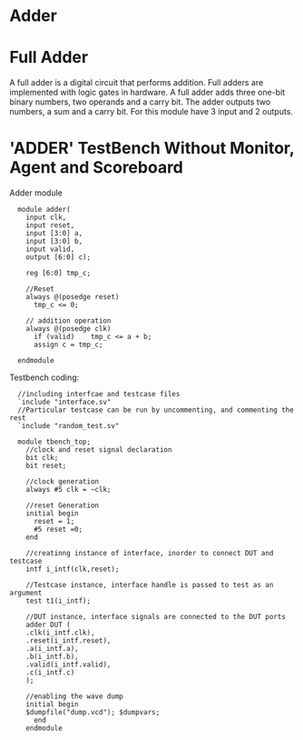 # Adder

# Full Adder

A full adder is a digital circuit that performs addition. Full adders are implemented with logic gates in hardware. A full adder adds three one-bit binary numbers, two operands and a carry bit. The adder outputs two numbers, a sum and a carry bit. For this module have 3 input and 2 outputs.

# 'ADDER' TestBench Without Monitor, Agent and Scoreboard 

Adder module

      module adder(
        input clk,
        input reset,
        input [3:0] a,
        input [3:0] b,
        input valid,
        output [6:0] c); 
  
        reg [6:0] tmp_c;
  
        //Reset 
        always @(posedge reset) 
          tmp_c <= 0;
   
        // addition operation
        always @(posedge clk) 
          if (valid)    tmp_c <= a + b;
          assign c = tmp_c;

      endmodule

Testbench coding:

      //including interfcae and testcase files
      `include "interface.sv"
      //Particular testcase can be run by uncommenting, and commenting the rest
      `include "random_test.sv"

      module tbench_top;
        //clock and reset signal declaration
        bit clk;
        bit reset;
  
        //clock generation
        always #5 clk = ~clk;
  
        //reset Generation
        initial begin
          reset = 1;
          #5 reset =0;
        end
  
        //creatinng instance of interface, inorder to connect DUT and testcase
        intf i_intf(clk,reset);
  
        //Testcase instance, interface handle is passed to test as an argument
        test t1(i_intf);
  
        //DUT instance, interface signals are connected to the DUT ports
        adder DUT (
        .clk(i_intf.clk),
        .reset(i_intf.reset),
        .a(i_intf.a),
        .b(i_intf.b),
        .valid(i_intf.valid),
        .c(i_intf.c)
        );
  
        //enabling the wave dump
        initial begin 
        $dumpfile("dump.vcd"); $dumpvars;
          end
        endmodule

